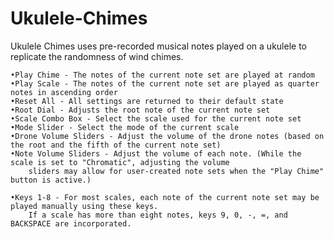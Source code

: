 # Ukulele-Chimes
Ukulele Chimes uses pre-recorded musical notes played on a ukulele to replicate the randomness of wind chimes.

    •Play Chime - The notes of the current note set are played at random
    •Play Scale - The notes of the current note set are played as quarter notes in ascending order
    •Reset All - All settings are returned to their default state
    •Root Dial - Adjusts the root note of the current note set
    •Scale Combo Box - Select the scale used for the current note set
    •Mode Slider - Select the mode of the current scale
    •Drone Volume Sliders - Adjust the volume of the drone notes (based on the root and the fifth of the current note set)
    •Note Volume Sliders - Adjust the volume of each note. (While the scale is set to "Chromatic", adjusting the volume
        sliders may allow for user-created note sets when the "Play Chime" button is active.)

    •Keys 1-8 - For most scales, each note of the current note set may be played manually using these keys.
        If a scale has more than eight notes, keys 9, 0, -, =, and BACKSPACE are incorporated.
